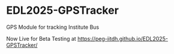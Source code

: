 # EDL2025-GPSTracker
GPS Module for tracking Institute Bus

Now Live for Beta Testing at https://peg-iitdh.github.io/EDL2025-GPSTracker/
